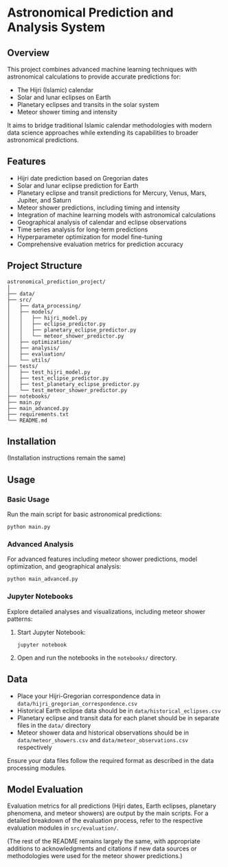 # Astronomical Prediction and Analysis System

## Overview

This project combines advanced machine learning techniques with astronomical calculations to provide accurate predictions for:
- The Hijri (Islamic) calendar
- Solar and lunar eclipses on Earth
- Planetary eclipses and transits in the solar system
- Meteor shower timing and intensity

It aims to bridge traditional Islamic calendar methodologies with modern data science approaches while extending its capabilities to broader astronomical predictions.

## Features

- Hijri date prediction based on Gregorian dates
- Solar and lunar eclipse prediction for Earth
- Planetary eclipse and transit predictions for Mercury, Venus, Mars, Jupiter, and Saturn
- Meteor shower predictions, including timing and intensity
- Integration of machine learning models with astronomical calculations
- Geographical analysis of calendar and eclipse observations
- Time series analysis for long-term predictions
- Hyperparameter optimization for model fine-tuning
- Comprehensive evaluation metrics for prediction accuracy

## Project Structure

```
astronomical_prediction_project/
│
├── data/
├── src/
│   ├── data_processing/
│   ├── models/
│   │   ├── hijri_model.py
│   │   ├── eclipse_predictor.py
│   │   ├── planetary_eclipse_predictor.py
│   │   └── meteor_shower_predictor.py
│   ├── optimization/
│   ├── analysis/
│   ├── evaluation/
│   └── utils/
├── tests/
│   ├── test_hijri_model.py
│   ├── test_eclipse_predictor.py
│   ├── test_planetary_eclipse_predictor.py
│   └── test_meteor_shower_predictor.py
├── notebooks/
├── main.py
├── main_advanced.py
├── requirements.txt
└── README.md
```

## Installation

(Installation instructions remain the same)

## Usage

### Basic Usage

Run the main script for basic astronomical predictions:

```
python main.py
```

### Advanced Analysis

For advanced features including meteor shower predictions, model optimization, and geographical analysis:

```
python main_advanced.py
```

### Jupyter Notebooks

Explore detailed analyses and visualizations, including meteor shower patterns:

1. Start Jupyter Notebook:
   ```
   jupyter notebook
   ```

2. Open and run the notebooks in the `notebooks/` directory.

## Data

- Place your Hijri-Gregorian correspondence data in `data/hijri_gregorian_correspondence.csv`
- Historical Earth eclipse data should be in `data/historical_eclipses.csv`
- Planetary eclipse and transit data for each planet should be in separate files in the `data/` directory
- Meteor shower data and historical observations should be in `data/meteor_showers.csv` and `data/meteor_observations.csv` respectively

Ensure your data files follow the required format as described in the data processing modules.

## Model Evaluation

Evaluation metrics for all predictions (Hijri dates, Earth eclipses, planetary phenomena, and meteor showers) are output by the main scripts. For a detailed breakdown of the evaluation process, refer to the respective evaluation modules in `src/evaluation/`.

(The rest of the README remains largely the same, with appropriate additions to acknowledgments and citations if new data sources or methodologies were used for the meteor shower predictions.)